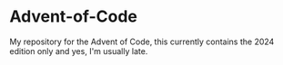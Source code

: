 # Advent-of-Code
My repository for the Advent of Code, this currently contains the 2024 edition only and yes, I'm usually late.
